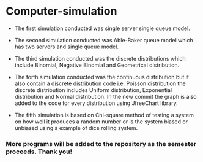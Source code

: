 # Computer-simulation

- The first simulation conducted was single server single queue model.

- The second simulation conducted was Able-Baker queue model which has two servers and single queue model.

- The third simulation conducted was the discrete distributions which include Binomial, Negative Binomial and Geometrical distribution.

- The forth simulation conducted was the continuous distribution but it also contain a discrete distribution code i.e. Poisson             distribution the discrete distribution includes Uniform distribution, Exponential distribution and Normal distribution. In the new commit the graph is also added to the code for every distribution using JfreeChart library.

- The fifth simulation is based on Chi-square method of testing a system on how well it produces a random number or is the system biased or unbiased using a example of dice rolling system. 

### More programs will be added to the repository as the semester proceeds. Thank you!
